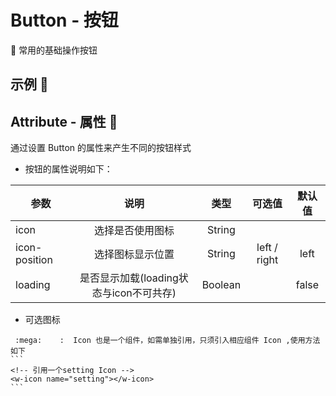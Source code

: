  # Button - 按钮
  :beginner:    常用的基础操作按钮
  ## 示例 :chestnut:
  <ClientOnly>
  <button-demo-1></button-demo-1>
  </ClientOnly>

  ## Attribute - 属性 :stars:

  通过设置 Button 的属性来产生不同的按钮样式

  - 按钮的属性说明如下：

  | 参数 | 说明 | 类型 | 可选值 | 默认值 |
  | ---- |:----:|:----:|:----:|:----:|
  | icon | 选择是否使用图标 | String |     |     |
  | icon-position | 选择图标显示位置 | String | left / right | left |
  | loading | 是否显示加载(loading状态与icon不可共存) | Boolean |     | false |

  - 可选图标  
  
  <ClientOnly>
  <icon-demo></icon-demo>
  </ClientOnly>

     :mega:    :  Icon 也是一个组件，如需单独引用，只须引入相应组件 Icon ,使用方法如下
    ```
    <!-- 引用一个setting Icon -->
    <w-icon name="setting"></w-icon>
    ```
